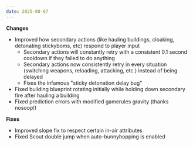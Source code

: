 ```yaml
---
date: 2025-08-07
---
```


**Changes**

* Improved how secondary actions (like hauling buildings, cloaking, detonating stickyboms, etc) respond to player input
  * Secondary actions will constantly retry with a consistent 0.1 second cooldown if they failed to do anything
  * Secondary actions now consistently retry in every situation (switching weapons, reloading, attacking, etc.) instead of being delayed
  * Fixes the infamous "sticky detonation delay bug"
* Fixed building blueprint rotating initially while holding down secondary fire after hauling a building
* Fixed prediction errors with modified gamerules gravity (thanks nosoop!)

**Fixes**

* Improved slope fix to respect certain in-air attributes
* Fixed Scout double jump when auto-bunnyhopping is enabled
